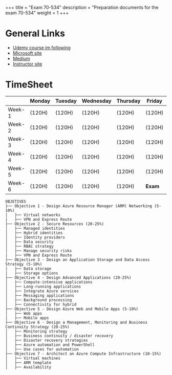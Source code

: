 +++
title = "Exam 70-534"
description = "Preparation documents for the exam 70-534"
weight = 1
+++

# General Links

+ [Udemy course im following](https://www.udemy.com/70534-azure/learn/v4/overview)
+ [Microsoft site](https://www.microsoft.com/es-mx/learning/exam-70-534.aspx)
+ [Medium](https://medium.com/@zaab_it/exam-prep-70-534-architecting-microsoft-azure-solutions-21b53c1b496e)
+ [Instructor site](http://softwarearchitect.ca/)

# TimeSheet

|| Monday|Tuesday|Wednesday|Thursday|Friday|Saturday|Sunday|
|---|---|---|---|---|---|---|---|
| Week-1 |(120H)|(120H)|(120H)|(120H)|(120H)|(120H)| **Enjoy**
| Week-2 |(120H)|(120H)|(120H)|(120H)|(120H)|(120H)| **Enjoy**
| Week-3 |(120H)|(120H)|(120H)|(120H)|(120H)|(120H)| **Enjoy**
| Week-4 |(120H)|(120H)|(120H)|(120H)|(120H)|(120H)| **Enjoy**
| Week-5 |(120H)|(120H)|(120H)|(120H)|(120H)|(120H)| **Enjoy**
| Week-6 |(120H)|(120H)|(120H)|(120H)|**Exam**|

```
OBJETIVES
├── Objective 1 - Design Azure Resource Manager (ARM) Networking (5-10%)
│   ├── Virtual networks
|   ├── VPN and Express Route
├── Objective 2 - Secure Resources (20-25%)
│   ├── Managed identities
│   ├── Hybrid identities
│   ├── Identity providers
│   ├── Data security
│   ├── RBAC strategy
│   ├── Manage security risks
|   ├── VPN and Express Route
├── Objective 3 - Design an Application Storage and Data Access Strategy (5-10%)
│   ├── Data storage  
|   ├── Storage options
├── Objective 4 - Design Advanced Applications (20-25%)  
│   ├── Compute-intensive applications
│   ├── Long-running applications
│   ├── Integrate Azure services
│   ├── Messaging applications
│   ├── Background processing
│   ├── Connectivity for hybrid
├── Objective 5 - Design Azure Web and Mobile Apps (5-10%)
│   ├── Web apps   
|   ├── Mobile apps
├── Objective 6 - Design a Management, Monitoring and Business Continuity Strategy (20-25%)   
│   ├── Monitoring strategy
│   ├── Business continuity / disaster recovery
│   ├── Disaster recovery strategies
│   ├── Azure automation and PowerShell
│   ├── Use cases for automation
├── Objective 7 - Architect an Azure Compute Infrastructure (10-15%)
│   ├── Virtual machines
│   ├── ARM template
│   ├── Availability
```
